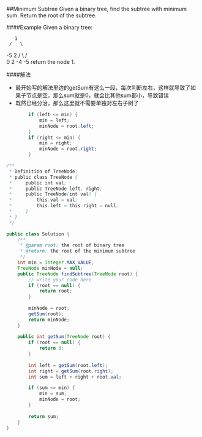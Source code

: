 ##Minimum Subtree
Given a binary tree, find the subtree with minimum sum. Return the root of the subtree.

####Example
  Given a binary tree:

       1
     /   \
   -5     2
   / \   /  \
  0   2 -4  -5 
  return the node 1.
  
####解法
- 最开始写的解法里边的getSum有这么一段，每次判断左右，这样就导致了如果子节点是空，那么sum就是0，就会比其他sum都小，导致错误
- 既然已经分治，那么这里就不需要单独对左右子树了

```java
        if (left <= min) {
            min = left;
            minNode = root.left;
        }
        if (right <= min) {
            min = right;
            minNode = root.right;
        }
```

```java
/**
 * Definition of TreeNode:
 * public class TreeNode {
 *     public int val;
 *     public TreeNode left, right;
 *     public TreeNode(int val) {
 *         this.val = val;
 *         this.left = this.right = null;
 *     }
 * }
 */

public class Solution {
    /**
     * @param root: the root of binary tree
     * @return: the root of the minimum subtree
     */
    int min = Integer.MAX_VALUE;
    TreeNode minNode = null;
    public TreeNode findSubtree(TreeNode root) {
        // write your code here
        if (root == null) {
            return root;
        }
        
        minNode = root;
        getSum(root);
        return minNode;
    }
    
    public int getSum(TreeNode root) {
        if (root == null) {
            return 0;
        }
        
        int left = getSum(root.left);
        int right = getSum(root.right);
        int sum = left + right + root.val;

        if (sum <= min) {
            min = sum;
            minNode = root;
        }
        
        return sum;
    }
}
```
